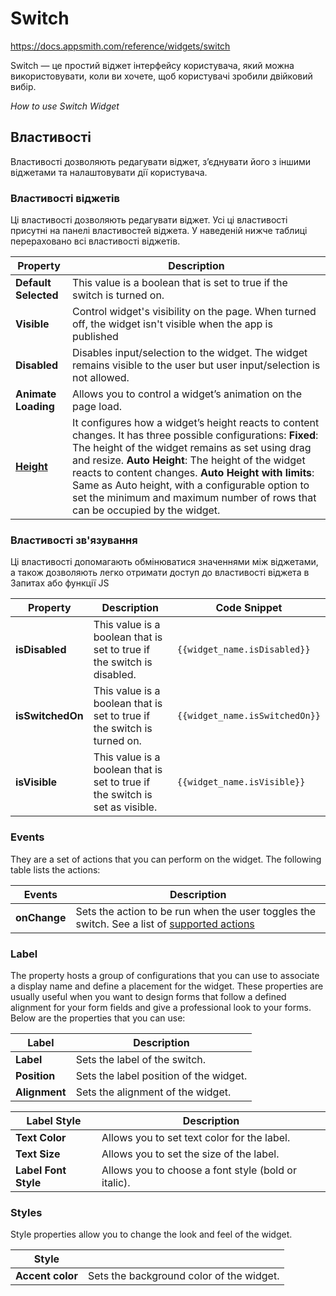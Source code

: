 # Switch

https://docs.appsmith.com/reference/widgets/switch

Switch — це простий віджет інтерфейсу користувача, який можна використовувати, коли ви хочете, щоб користувачі зробили двійковий вибір.

*How to use Switch Widget*

## Властивості

Властивості дозволяють редагувати віджет, з’єднувати його з іншими віджетами та налаштовувати дії користувача.

### Властивості віджетів

Ці властивості дозволяють редагувати віджет. Усі ці властивості присутні на панелі властивостей віджета. У наведеній нижче таблиці перераховано всі властивості віджетів.

| Property                                                     | Description                                                  |
| ------------------------------------------------------------ | ------------------------------------------------------------ |
| **Default Selected**                                         | This value is a boolean that is set to true if the switch is turned on. |
| **Visible**                                                  | Control widget's visibility on the page. When turned off, the widget isn't visible when the app is published |
| **Disabled**                                                 | Disables input/selection to the widget. The widget remains visible to the user but user input/selection is not allowed. |
| **Animate Loading**                                          | Allows you to control a widget’s animation on the page load. |
| [**Height**](https://docs.appsmith.com/reference/widgets#height) | It configures how a widget’s height reacts to content changes. It has three possible configurations: **Fixed**: The height of the widget remains as set using drag and resize. **Auto Height**: The height of the widget reacts to content changes.   **Auto Height with limits**: Same as Auto height, with a configurable option to set the minimum and  maximum number of rows that can be occupied by the widget. |

### Властивості зв'язування

Ці властивості допомагають обмінюватися значеннями між віджетами, а також дозволяють легко отримати доступ до властивості віджета в Запитах або функції JS

| Property         | Description                                                  | Code Snippet                   |
| ---------------- | ------------------------------------------------------------ | ------------------------------ |
| **isDisabled**   | This value is a boolean that is set to true if the switch is disabled. | `{{widget_name.isDisabled}}`   |
| **isSwitchedOn** | This value is a boolean that is set to true if the switch is turned on. | `{{widget_name.isSwitchedOn}}` |
| **isVisible**    | This value is a boolean that is set to true if the switch is set as visible. | `{{widget_name.isVisible}}`    |

### Events

They are a set of actions that you can perform on the widget. The following table lists the actions:

| Events       | Description                                                  |
| ------------ | ------------------------------------------------------------ |
| **onChange** | Sets the action to be run when the user toggles the switch. See a list of [supported actions](https://docs.appsmith.com/reference/appsmith-framework/widget-actions) |

### Label

The property hosts a group of configurations that you can use to associate a display name and define a placement for the widget. These properties  are usually useful when you want to design forms that follow a defined  alignment for your form fields and give a professional look to your  forms. Below are the properties that you can use:

| Label         | Description                            |
| ------------- | -------------------------------------- |
| **Label**     | Sets the label of the switch.          |
| **Position**  | Sets the label position of the widget. |
| **Alignment** | Sets the alignment of the widget.      |

| Label Style          | Description                                         |
| -------------------- | --------------------------------------------------- |
| **Text Color**       | Allows you to set text color for the label.         |
| **Text Size**        | Allows you to set the size of the label.            |
| **Label Font Style** | Allows you to choose a font style (bold or italic). |

### Styles

Style properties allow you to change the look and feel of the widget.

| Style            |                                          |
| ---------------- | ---------------------------------------- |
| **Accent color** | Sets the background color of the widget. |